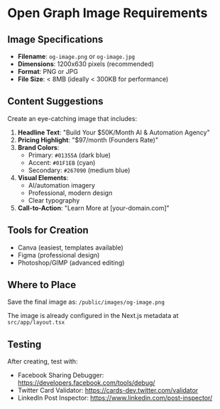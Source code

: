 # Open Graph Image Requirements

## Image Specifications
- **Filename**: `og-image.png` or `og-image.jpg`
- **Dimensions**: 1200x630 pixels (recommended)
- **Format**: PNG or JPG
- **File Size**: < 8MB (ideally < 300KB for performance)

## Content Suggestions
Create an eye-catching image that includes:

1. **Headline Text**: "Build Your $50K/Month AI & Automation Agency"
2. **Pricing Highlight**: "$97/month (Founders Rate)"
3. **Brand Colors**:
   - Primary: `#01355A` (dark blue)
   - Accent: `#01F1EB` (cyan)
   - Secondary: `#267090` (medium blue)
4. **Visual Elements**:
   - AI/automation imagery
   - Professional, modern design
   - Clear typography
5. **Call-to-Action**: "Learn More at [your-domain.com]"

## Tools for Creation
- Canva (easiest, templates available)
- Figma (professional design)
- Photoshop/GIMP (advanced editing)

## Where to Place
Save the final image as:
`/public/images/og-image.png`

The image is already configured in the Next.js metadata at `src/app/layout.tsx`

## Testing
After creating, test with:
- Facebook Sharing Debugger: https://developers.facebook.com/tools/debug/
- Twitter Card Validator: https://cards-dev.twitter.com/validator
- LinkedIn Post Inspector: https://www.linkedin.com/post-inspector/
